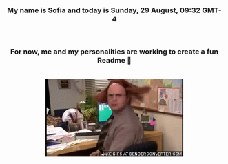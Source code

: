 


<div align="center">
<h3 >My name is Sofia and today is Sunday, 29 August, 09:32 GMT-4</h3><br>
<h3 >For now, me and my personalities are working to create a fun Readme 👋
</h3><br>
<img src='img/dwight.gif' alt='working...'/>
</div>
